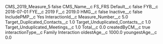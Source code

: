 <?xml version="1.0" encoding="UTF-8"?>
<CustomMetadata xmlns="http://soap.sforce.com/2006/04/metadata" xmlns:xsi="http://www.w3.org/2001/XMLSchema-instance" xmlns:xsd="http://www.w3.org/2001/XMLSchema">
    <label>CMS_2019_Measure_5</label>
    <protected>false</protected>
    <values>
        <field>CMS_Name__c</field>
        <value xsi:type="xsd:string">FS_FRS</value>
    </values>
    <values>
        <field>Default__c</field>
        <value xsi:type="xsd:boolean">false</value>
    </values>
    <values>
        <field>FYB__c</field>
        <value xsi:type="xsd:date">2018-07-01</value>
    </values>
    <values>
        <field>FYE__c</field>
        <value xsi:type="xsd:string">2019</value>
    </values>
    <values>
        <field>F__c</field>
        <value xsi:type="xsd:double">2019.0</value>
    </values>
    <values>
        <field>HMG__c</field>
        <value xsi:type="xsd:boolean">false</value>
    </values>
    <values>
        <field>Inactive__c</field>
        <value xsi:type="xsd:boolean">false</value>
    </values>
    <values>
        <field>IncludePMP__c</field>
        <value xsi:type="xsd:string">Yes</value>
    </values>
    <values>
        <field>InteractionId__c</field>
        <value xsi:nil="true"/>
    </values>
    <values>
        <field>Measure_Number__c</field>
        <value xsi:type="xsd:double">5.0</value>
    </values>
    <values>
        <field>Target_Duplicated_Contacts__c</field>
        <value xsi:type="xsd:double">1.0</value>
    </values>
    <values>
        <field>Target_Unduplicated_Contacts__c</field>
        <value xsi:type="xsd:double">1.0</value>
    </values>
    <values>
        <field>Target_Unduplicated_Meetings__c</field>
        <value xsi:type="xsd:double">1.0</value>
    </values>
    <values>
        <field>Total__c</field>
        <value xsi:type="xsd:double">0.0</value>
    </values>
    <values>
        <field>createdByCM__c</field>
        <value xsi:type="xsd:boolean">true</value>
    </values>
    <values>
        <field>interactionType__c</field>
        <value xsi:type="xsd:string">Family Interaction</value>
    </values>
    <values>
        <field>oldestAge__c</field>
        <value xsi:type="xsd:double">1000.0</value>
    </values>
    <values>
        <field>youngestAge__c</field>
        <value xsi:type="xsd:double">0.0</value>
    </values>
</CustomMetadata>

